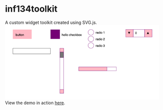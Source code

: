 # inf134toolkit

A custom widget toolkit created using SVG.js.
![Demo Screenshot](a3_demo.png)
View the demo in action [here](https://mohra.dev/inf134toolkit/).
